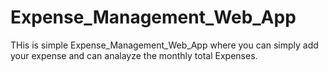 # Expense_Management_Web_App
THis is simple Expense_Management_Web_App where you can simply add your expense and can analayze the monthly total Expenses.
